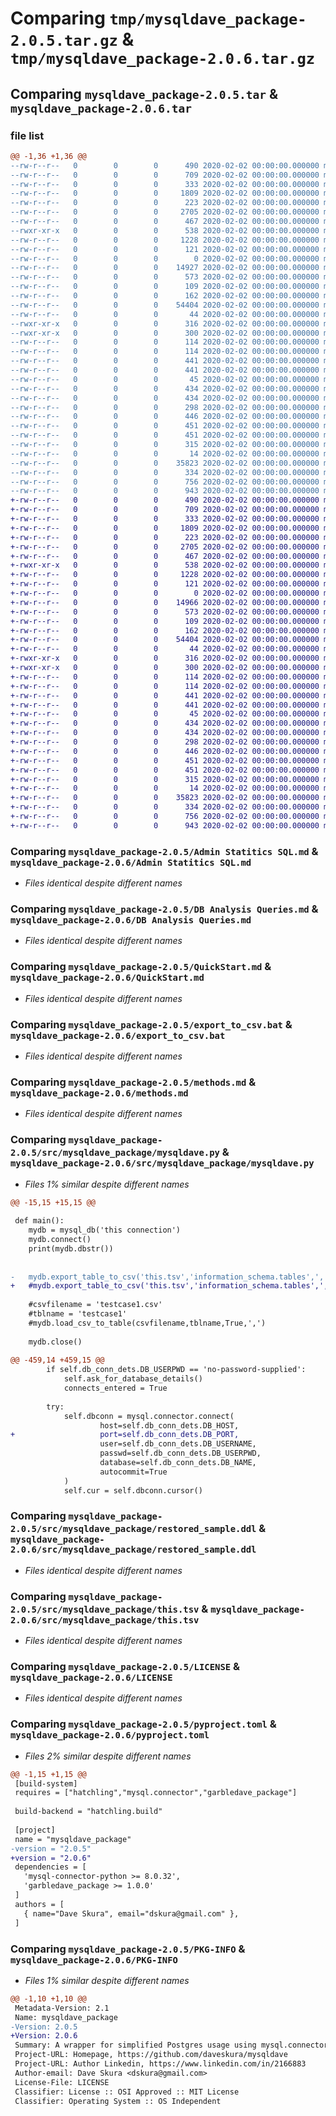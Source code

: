 # Comparing `tmp/mysqldave_package-2.0.5.tar.gz` & `tmp/mysqldave_package-2.0.6.tar.gz`

## Comparing `mysqldave_package-2.0.5.tar` & `mysqldave_package-2.0.6.tar`

### file list

```diff
@@ -1,36 +1,36 @@
--rw-r--r--   0        0        0      490 2020-02-02 00:00:00.000000 mysqldave_package-2.0.5/Admin Query SQL.md
--rw-r--r--   0        0        0      709 2020-02-02 00:00:00.000000 mysqldave_package-2.0.5/Admin Statitics SQL.md
--rw-r--r--   0        0        0      333 2020-02-02 00:00:00.000000 mysqldave_package-2.0.5/Cancel Queries.md
--rw-r--r--   0        0        0     1809 2020-02-02 00:00:00.000000 mysqldave_package-2.0.5/DB Analysis Queries.md
--rw-r--r--   0        0        0      223 2020-02-02 00:00:00.000000 mysqldave_package-2.0.5/MySQL_basics.sql
--rw-r--r--   0        0        0     2705 2020-02-02 00:00:00.000000 mysqldave_package-2.0.5/QuickStart.md
--rw-r--r--   0        0        0      467 2020-02-02 00:00:00.000000 mysqldave_package-2.0.5/Restore.md
--rwxr-xr-x   0        0        0      538 2020-02-02 00:00:00.000000 mysqldave_package-2.0.5/export_to_csv.bat
--rw-r--r--   0        0        0     1228 2020-02-02 00:00:00.000000 mysqldave_package-2.0.5/methods.md
--rw-r--r--   0        0        0      121 2020-02-02 00:00:00.000000 mysqldave_package-2.0.5/src/mysqldave_package/.schemawiz_config2
--rw-r--r--   0        0        0        0 2020-02-02 00:00:00.000000 mysqldave_package-2.0.5/src/mysqldave_package/__init__.py
--rw-r--r--   0        0        0    14927 2020-02-02 00:00:00.000000 mysqldave_package-2.0.5/src/mysqldave_package/mysqldave.py
--rw-r--r--   0        0        0      573 2020-02-02 00:00:00.000000 mysqldave_package-2.0.5/src/mysqldave_package/restored_sample.ddl
--rw-r--r--   0        0        0      109 2020-02-02 00:00:00.000000 mysqldave_package-2.0.5/src/mysqldave_package/sample.csv
--rw-r--r--   0        0        0      162 2020-02-02 00:00:00.000000 mysqldave_package-2.0.5/src/mysqldave_package/testcase1.csv
--rw-r--r--   0        0        0    54404 2020-02-02 00:00:00.000000 mysqldave_package-2.0.5/src/mysqldave_package/this.tsv
--rw-r--r--   0        0        0       44 2020-02-02 00:00:00.000000 mysqldave_package-2.0.5/tests/.schemawiz_config2
--rwxr-xr-x   0        0        0      316 2020-02-02 00:00:00.000000 mysqldave_package-2.0.5/tests/backup.bat
--rwxr-xr-x   0        0        0      300 2020-02-02 00:00:00.000000 mysqldave_package-2.0.5/tests/restore.bat
--rw-r--r--   0        0        0      114 2020-02-02 00:00:00.000000 mysqldave_package-2.0.5/tests/sample7.csv
--rw-r--r--   0        0        0      114 2020-02-02 00:00:00.000000 mysqldave_package-2.0.5/tests/sample8.csv
--rw-r--r--   0        0        0      441 2020-02-02 00:00:00.000000 mysqldave_package-2.0.5/tests/test_query_lock.py
--rw-r--r--   0        0        0      441 2020-02-02 00:00:00.000000 mysqldave_package-2.0.5/tests/tester.py
--rw-r--r--   0        0        0       45 2020-02-02 00:00:00.000000 mysqldave_package-2.0.5/tests/thistbl.csv
--rw-r--r--   0        0        0      434 2020-02-02 00:00:00.000000 mysqldave_package-2.0.5/tests/z.new_sample7.ddl
--rw-r--r--   0        0        0      434 2020-02-02 00:00:00.000000 mysqldave_package-2.0.5/tests/z.new_sample8.ddl
--rw-r--r--   0        0        0      298 2020-02-02 00:00:00.000000 mysqldave_package-2.0.5/tests/z.new_thistbl.ddl
--rw-r--r--   0        0        0      446 2020-02-02 00:00:00.000000 mysqldave_package-2.0.5/tests/z.restored_1sample7.ddl
--rw-r--r--   0        0        0      451 2020-02-02 00:00:00.000000 mysqldave_package-2.0.5/tests/z.restored_sample7.ddl
--rw-r--r--   0        0        0      451 2020-02-02 00:00:00.000000 mysqldave_package-2.0.5/tests/z.restored_sample8.ddl
--rw-r--r--   0        0        0      315 2020-02-02 00:00:00.000000 mysqldave_package-2.0.5/tests/z.restored_thistbl.ddl
--rw-r--r--   0        0        0       14 2020-02-02 00:00:00.000000 mysqldave_package-2.0.5/.gitignore
--rw-r--r--   0        0        0    35823 2020-02-02 00:00:00.000000 mysqldave_package-2.0.5/LICENSE
--rw-r--r--   0        0        0      334 2020-02-02 00:00:00.000000 mysqldave_package-2.0.5/README.md
--rw-r--r--   0        0        0      756 2020-02-02 00:00:00.000000 mysqldave_package-2.0.5/pyproject.toml
--rw-r--r--   0        0        0      943 2020-02-02 00:00:00.000000 mysqldave_package-2.0.5/PKG-INFO
+-rw-r--r--   0        0        0      490 2020-02-02 00:00:00.000000 mysqldave_package-2.0.6/Admin Query SQL.md
+-rw-r--r--   0        0        0      709 2020-02-02 00:00:00.000000 mysqldave_package-2.0.6/Admin Statitics SQL.md
+-rw-r--r--   0        0        0      333 2020-02-02 00:00:00.000000 mysqldave_package-2.0.6/Cancel Queries.md
+-rw-r--r--   0        0        0     1809 2020-02-02 00:00:00.000000 mysqldave_package-2.0.6/DB Analysis Queries.md
+-rw-r--r--   0        0        0      223 2020-02-02 00:00:00.000000 mysqldave_package-2.0.6/MySQL_basics.sql
+-rw-r--r--   0        0        0     2705 2020-02-02 00:00:00.000000 mysqldave_package-2.0.6/QuickStart.md
+-rw-r--r--   0        0        0      467 2020-02-02 00:00:00.000000 mysqldave_package-2.0.6/Restore.md
+-rwxr-xr-x   0        0        0      538 2020-02-02 00:00:00.000000 mysqldave_package-2.0.6/export_to_csv.bat
+-rw-r--r--   0        0        0     1228 2020-02-02 00:00:00.000000 mysqldave_package-2.0.6/methods.md
+-rw-r--r--   0        0        0      121 2020-02-02 00:00:00.000000 mysqldave_package-2.0.6/src/mysqldave_package/.schemawiz_config2
+-rw-r--r--   0        0        0        0 2020-02-02 00:00:00.000000 mysqldave_package-2.0.6/src/mysqldave_package/__init__.py
+-rw-r--r--   0        0        0    14966 2020-02-02 00:00:00.000000 mysqldave_package-2.0.6/src/mysqldave_package/mysqldave.py
+-rw-r--r--   0        0        0      573 2020-02-02 00:00:00.000000 mysqldave_package-2.0.6/src/mysqldave_package/restored_sample.ddl
+-rw-r--r--   0        0        0      109 2020-02-02 00:00:00.000000 mysqldave_package-2.0.6/src/mysqldave_package/sample.csv
+-rw-r--r--   0        0        0      162 2020-02-02 00:00:00.000000 mysqldave_package-2.0.6/src/mysqldave_package/testcase1.csv
+-rw-r--r--   0        0        0    54404 2020-02-02 00:00:00.000000 mysqldave_package-2.0.6/src/mysqldave_package/this.tsv
+-rw-r--r--   0        0        0       44 2020-02-02 00:00:00.000000 mysqldave_package-2.0.6/tests/.schemawiz_config2
+-rwxr-xr-x   0        0        0      316 2020-02-02 00:00:00.000000 mysqldave_package-2.0.6/tests/backup.bat
+-rwxr-xr-x   0        0        0      300 2020-02-02 00:00:00.000000 mysqldave_package-2.0.6/tests/restore.bat
+-rw-r--r--   0        0        0      114 2020-02-02 00:00:00.000000 mysqldave_package-2.0.6/tests/sample7.csv
+-rw-r--r--   0        0        0      114 2020-02-02 00:00:00.000000 mysqldave_package-2.0.6/tests/sample8.csv
+-rw-r--r--   0        0        0      441 2020-02-02 00:00:00.000000 mysqldave_package-2.0.6/tests/test_query_lock.py
+-rw-r--r--   0        0        0      441 2020-02-02 00:00:00.000000 mysqldave_package-2.0.6/tests/tester.py
+-rw-r--r--   0        0        0       45 2020-02-02 00:00:00.000000 mysqldave_package-2.0.6/tests/thistbl.csv
+-rw-r--r--   0        0        0      434 2020-02-02 00:00:00.000000 mysqldave_package-2.0.6/tests/z.new_sample7.ddl
+-rw-r--r--   0        0        0      434 2020-02-02 00:00:00.000000 mysqldave_package-2.0.6/tests/z.new_sample8.ddl
+-rw-r--r--   0        0        0      298 2020-02-02 00:00:00.000000 mysqldave_package-2.0.6/tests/z.new_thistbl.ddl
+-rw-r--r--   0        0        0      446 2020-02-02 00:00:00.000000 mysqldave_package-2.0.6/tests/z.restored_1sample7.ddl
+-rw-r--r--   0        0        0      451 2020-02-02 00:00:00.000000 mysqldave_package-2.0.6/tests/z.restored_sample7.ddl
+-rw-r--r--   0        0        0      451 2020-02-02 00:00:00.000000 mysqldave_package-2.0.6/tests/z.restored_sample8.ddl
+-rw-r--r--   0        0        0      315 2020-02-02 00:00:00.000000 mysqldave_package-2.0.6/tests/z.restored_thistbl.ddl
+-rw-r--r--   0        0        0       14 2020-02-02 00:00:00.000000 mysqldave_package-2.0.6/.gitignore
+-rw-r--r--   0        0        0    35823 2020-02-02 00:00:00.000000 mysqldave_package-2.0.6/LICENSE
+-rw-r--r--   0        0        0      334 2020-02-02 00:00:00.000000 mysqldave_package-2.0.6/README.md
+-rw-r--r--   0        0        0      756 2020-02-02 00:00:00.000000 mysqldave_package-2.0.6/pyproject.toml
+-rw-r--r--   0        0        0      943 2020-02-02 00:00:00.000000 mysqldave_package-2.0.6/PKG-INFO
```

### Comparing `mysqldave_package-2.0.5/Admin Statitics SQL.md` & `mysqldave_package-2.0.6/Admin Statitics SQL.md`

 * *Files identical despite different names*

### Comparing `mysqldave_package-2.0.5/DB Analysis Queries.md` & `mysqldave_package-2.0.6/DB Analysis Queries.md`

 * *Files identical despite different names*

### Comparing `mysqldave_package-2.0.5/QuickStart.md` & `mysqldave_package-2.0.6/QuickStart.md`

 * *Files identical despite different names*

### Comparing `mysqldave_package-2.0.5/export_to_csv.bat` & `mysqldave_package-2.0.6/export_to_csv.bat`

 * *Files identical despite different names*

### Comparing `mysqldave_package-2.0.5/methods.md` & `mysqldave_package-2.0.6/methods.md`

 * *Files identical despite different names*

### Comparing `mysqldave_package-2.0.5/src/mysqldave_package/mysqldave.py` & `mysqldave_package-2.0.6/src/mysqldave_package/mysqldave.py`

 * *Files 1% similar despite different names*

```diff
@@ -15,15 +15,15 @@
 
 def main():
 	mydb = mysql_db('this connection')
 	mydb.connect()
 	print(mydb.dbstr())
 
 
-	mydb.export_table_to_csv('this.tsv','information_schema.tables',',')
+	#mydb.export_table_to_csv('this.tsv','information_schema.tables',',')
 
 	#csvfilename = 'testcase1.csv'
 	#tblname = 'testcase1'
 	#mydb.load_csv_to_table(csvfilename,tblname,True,',')
 
 	mydb.close()
 
@@ -459,14 +459,15 @@
 		if self.db_conn_dets.DB_USERPWD == 'no-password-supplied':
 			self.ask_for_database_details()
 			connects_entered = True
 
 		try:
 			self.dbconn = mysql.connector.connect(
 					host=self.db_conn_dets.DB_HOST,
+					port=self.db_conn_dets.DB_PORT,
 					user=self.db_conn_dets.DB_USERNAME,
 					passwd=self.db_conn_dets.DB_USERPWD,
 					database=self.db_conn_dets.DB_NAME,
 					autocommit=True
 			)
 			self.cur = self.dbconn.cursor()
```

### Comparing `mysqldave_package-2.0.5/src/mysqldave_package/restored_sample.ddl` & `mysqldave_package-2.0.6/src/mysqldave_package/restored_sample.ddl`

 * *Files identical despite different names*

### Comparing `mysqldave_package-2.0.5/src/mysqldave_package/this.tsv` & `mysqldave_package-2.0.6/src/mysqldave_package/this.tsv`

 * *Files identical despite different names*

### Comparing `mysqldave_package-2.0.5/LICENSE` & `mysqldave_package-2.0.6/LICENSE`

 * *Files identical despite different names*

### Comparing `mysqldave_package-2.0.5/pyproject.toml` & `mysqldave_package-2.0.6/pyproject.toml`

 * *Files 2% similar despite different names*

```diff
@@ -1,15 +1,15 @@
 [build-system]
 requires = ["hatchling","mysql.connector","garbledave_package"]
 
 build-backend = "hatchling.build"
 
 [project]
 name = "mysqldave_package"
-version = "2.0.5"
+version = "2.0.6"
 dependencies = [
   'mysql-connector-python >= 8.0.32',
   'garbledave_package >= 1.0.0'
 ]
 authors = [
   { name="Dave Skura", email="dskura@gmail.com" },
 ]
```

### Comparing `mysqldave_package-2.0.5/PKG-INFO` & `mysqldave_package-2.0.6/PKG-INFO`

 * *Files 1% similar despite different names*

```diff
@@ -1,10 +1,10 @@
 Metadata-Version: 2.1
 Name: mysqldave_package
-Version: 2.0.5
+Version: 2.0.6
 Summary: A wrapper for simplified Postgres usage using mysql.connector.
 Project-URL: Homepage, https://github.com/daveskura/mysqldave
 Project-URL: Author Linkedin, https://www.linkedin.com/in/2166883
 Author-email: Dave Skura <dskura@gmail.com>
 License-File: LICENSE
 Classifier: License :: OSI Approved :: MIT License
 Classifier: Operating System :: OS Independent
```

